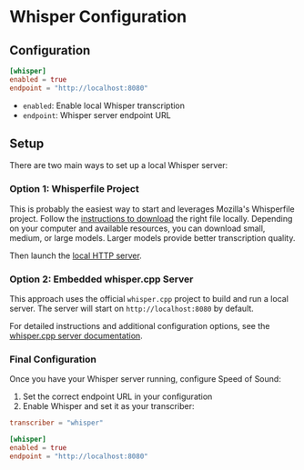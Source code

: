 # Whisper Configuration

## Configuration

```toml
[whisper]
enabled = true
endpoint = "http://localhost:8080"
```

- `enabled`: Enable local Whisper transcription
- `endpoint`: Whisper server endpoint URL

## Setup

There are two main ways to set up a local Whisper server:

### Option 1: Whisperfile Project

This is probably the easiest way to start and leverages Mozilla's Whisperfile project. Follow the [instructions to download](https://huggingface.co/Mozilla/whisperfile) the right file locally. Depending on your computer and available resources, you can download small, medium, or large models. Larger models provide better transcription quality.

Then launch the [local HTTP server](https://github.com/Mozilla-Ocho/llamafile/blob/main/whisper.cpp/doc/server.md).

### Option 2: Embedded whisper.cpp Server

This approach uses the official `whisper.cpp` project to build and run a local server. The server will start on `http://localhost:8080` by default.

For detailed instructions and additional configuration options, see the [whisper.cpp server documentation](https://github.com/ggml-org/whisper.cpp/tree/master/examples/server).

### Final Configuration

Once you have your Whisper server running, configure Speed of Sound:

1. Set the correct endpoint URL in your configuration
2. Enable Whisper and set it as your transcriber:

```toml
transcriber = "whisper"

[whisper]
enabled = true
endpoint = "http://localhost:8080"
```
